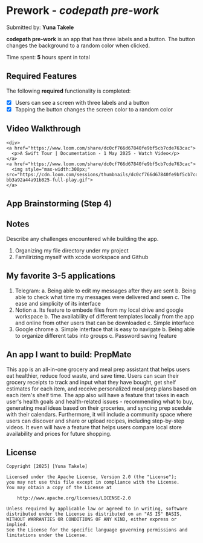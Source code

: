 # Prework - *codepath pre-work*

Submitted by: **Yuna Takele**

**codepath pre-work** is an app that has three labels and a button. The button changes the background to a random color when clicked.  

Time spent: **5** hours spent in total

## Required Features

The following **required** functionality is completed:

- [x] Users can see a screen with three labels and a button
- [x] Tapping the button changes the screen color to a random color
 
## Video Walkthrough
    <div>
    <a href="https://www.loom.com/share/dc0cf766d67840fe9bf5cb7cde763cac">
      <p>A Swift Tour | Documentation - 1 May 2025 - Watch Video</p>
    </a>
    <a href="https://www.loom.com/share/dc0cf766d67840fe9bf5cb7cde763cac">
      <img style="max-width:300px;" src="https://cdn.loom.com/sessions/thumbnails/dc0cf766d67840fe9bf5cb7cde763cac-bb3a92a44a91b825-full-play.gif">
    </a>
  </div>
  
## App Brainstorming (Step 4)

## Notes

Describe any challenges encountered while building the app.
1. Organizing my file directory under my project
2. Familirizing myself with xcode workspace and Github

## My favorite 3-5 applications
1. Telegram: 
    a. Being able to edit my messages after they are sent
    b. Being able to check what time my messages were delivered and seen
    c. The ease and simplicity of its interface 
2. Notion
    a. Its feature to embede files from my local drive and google workspace
    b. The availability of different templates locally from the app and online from other users that can be downloaded
    c. Simple interface
3. Google chrome
    a. Simple interface that is easy to navigate
    b. Being able to organize different tabs into groups 
    c. Password saving feature
    
## An app I want to build: PrepMate

This app is an all-in-one grocery and meal prep assistant that helps users eat healthier, reduce food waste, and save time. Users can scan their grocery receipts to track and input what they have bought, get shelf estimates for each item, and receive personalized meal prep plans based on each item's shelf time. The app also will have a feature that takes in each user's health goals and health-related issues - recommending what to buy, generating meal ideas based on their groceries, and syncing prep scedule with their calendars. Furthermore, it will include a community space where users can discover and share or upload recipes, including step-by-step videos. It even will have a feature that helps users compare local store availability and prices for future shopping. 

## License

    Copyright [2025] [Yuna Takele]

    Licensed under the Apache License, Version 2.0 (the "License");
    you may not use this file except in compliance with the License.
    You may obtain a copy of the License at

        http://www.apache.org/licenses/LICENSE-2.0

    Unless required by applicable law or agreed to in writing, software
    distributed under the License is distributed on an "AS IS" BASIS,
    WITHOUT WARRANTIES OR CONDITIONS OF ANY KIND, either express or implied.
    See the License for the specific language governing permissions and
    limitations under the License.
